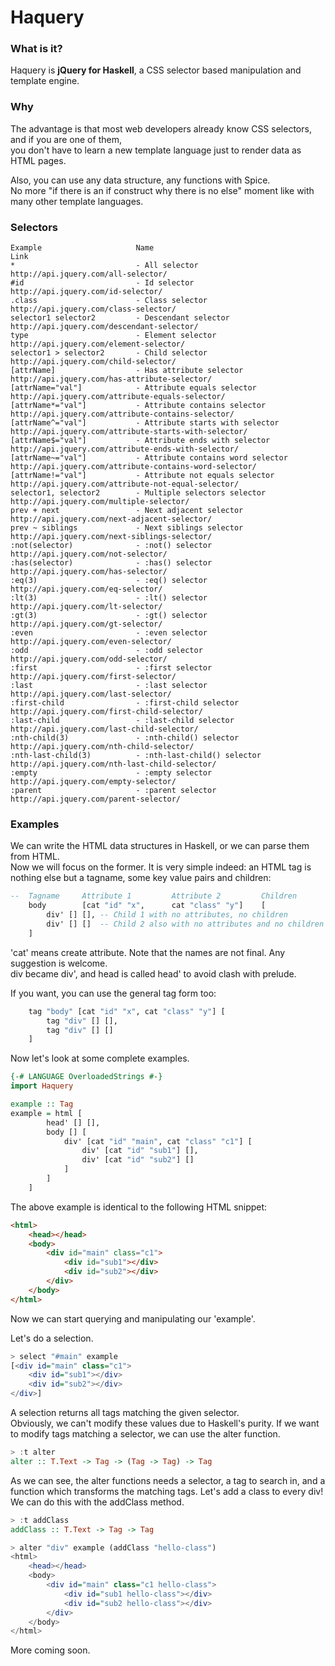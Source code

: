 Haquery
=====

### What is it?
Haquery is **jQuery for Haskell**, a CSS selector based manipulation and template engine.

### Why
The advantage is that most web developers already know CSS selectors, and if you are one of them,  
you don't have to learn a new template language just to render data as HTML pages.

Also, you can use any data structure, any functions with Spice.  
No more "if there is an if construct why there is no else" moment like with many other template
languages.

### Selectors

    Example                     Name                                    Link
    *                           - All selector                          http://api.jquery.com/all-selector/
    #id                         - Id selector                           http://api.jquery.com/id-selector/
    .class                      - Class selector                        http://api.jquery.com/class-selector/
    selector1 selector2         - Descendant selector                   http://api.jquery.com/descendant-selector/
    type                        - Element selector                      http://api.jquery.com/element-selector/
    selector1 > selector2       - Child selector                        http://api.jquery.com/child-selector/
    [attrName]                  - Has attribute selector                http://api.jquery.com/has-attribute-selector/
    [attrName="val"]            - Attribute equals selector             http://api.jquery.com/attribute-equals-selector/
    [attrName*="val"]           - Attribute contains selector           http://api.jquery.com/attribute-contains-selector/
    [attrName^="val"]           - Attribute starts with selector        http://api.jquery.com/attribute-starts-with-selector/
    [attrName$="val"]           - Attribute ends with selector          http://api.jquery.com/attribute-ends-with-selector/
    [attrName~="val"]           - Attribute contains word selector      http://api.jquery.com/attribute-contains-word-selector/
    [attrName!="val"]           - Attribute not equals selector         http://api.jquery.com/attribute-not-equal-selector/
    selector1, selector2        - Multiple selectors selector           http://api.jquery.com/multiple-selector/
    prev + next                 - Next adjacent selector                http://api.jquery.com/next-adjacent-selector/
    prev ~ siblings             - Next siblings selector                http://api.jquery.com/next-siblings-selector/
    :not(selector)              - :not() selector                       http://api.jquery.com/not-selector/
    :has(selector)              - :has() selector                       http://api.jquery.com/has-selector/
    :eq(3)                      - :eq() selector                        http://api.jquery.com/eq-selector/
    :lt(3)                      - :lt() selector                        http://api.jquery.com/lt-selector/
    :gt(3)                      - :gt() selector                        http://api.jquery.com/gt-selector/
    :even                       - :even selector                        http://api.jquery.com/even-selector/
    :odd                        - :odd selector                         http://api.jquery.com/odd-selector/
    :first                      - :first selector                       http://api.jquery.com/first-selector/
    :last                       - :last selector                        http://api.jquery.com/last-selector/
    :first-child                - :first-child selector                 http://api.jquery.com/first-child-selector/
    :last-child                 - :last-child selector                  http://api.jquery.com/last-child-selector/
    :nth-child(3)               - :nth-child() selector                 http://api.jquery.com/nth-child-selector/
    :nth-last-child(3)          - :nth-last-child() selector            http://api.jquery.com/nth-last-child-selector/
    :empty                      - :empty selector                       http://api.jquery.com/empty-selector/
    :parent                     - :parent selector                      http://api.jquery.com/parent-selector/

### Examples

We can write the HTML data structures in Haskell, or we can parse them from HTML.    
Now we will focus on the former.
It is very simple indeed: an HTML tag is nothing else but a tagname, some key value pairs and children:

```haskell
--  Tagname     Attribute 1         Attribute 2         Children
    body        [cat "id" "x",      cat "class" "y"]    [
        div' [] [], -- Child 1 with no attributes, no children
        div' [] []  -- Child 2 also with no attributes and no children
    ]
```

'cat' means create attribute. Note that the names are not final. Any suggestion is welcome.  
div became div', and head is called head' to avoid clash with prelude.

If you want, you can use the general tag form too:

```haskell
    tag "body" [cat "id" "x", cat "class" "y"] [
        tag "div" [] [],
        tag "div" [] []
    ]
```

Now let's look at some complete examples.  

```haskell
{-# LANGUAGE OverloadedStrings #-}
import Haquery

example :: Tag
example = html [
        head' [] [],
        body [] [
            div' [cat "id" "main", cat "class" "c1"] [
                div' [cat "id" "sub1"] [],
                div' [cat "id" "sub2"] []
            ]
        ]
    ]
```

The above example is identical to the following HTML snippet:

```html
<html>
    <head></head>
    <body>
        <div id="main" class="c1">
            <div id="sub1"></div>
            <div id="sub2"></div>
        </div>
    </body>
</html>
```

Now we can start querying and manipulating our 'example'.

Let's do a selection.

```haskell
> select "#main" example
[<div id="main" class="c1">
    <div id="sub1"></div>
    <div id="sub2"></div>
</div>]
```

A selection returns all tags matching the given selector.  
Obviously, we can't modify these values due to Haskell's purity.
If we want to modify tags matching a selector, we can use the alter function.

```haskell
> :t alter
alter :: T.Text -> Tag -> (Tag -> Tag) -> Tag
```

As we can see, the alter functions needs a selector, a tag to search in, and a function which transforms
the matching tags. Let's add a class to every div! We can do this with the addClass method.

```haskell
> :t addClass
addClass :: T.Text -> Tag -> Tag
```

```haskell
> alter "div" example (addClass "hello-class")
<html>
    <head></head>
    <body>
        <div id="main" class="c1 hello-class">
            <div id="sub1 hello-class"></div>
            <div id="sub2 hello-class"></div>
        </div>
    </body>
</html>
```

More coming soon.